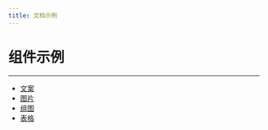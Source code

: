 ```yaml
---
title: 文档示例
---
```


# 组件示例

---

- [文案](/zh/demo/text)
- [图片](/zh/demo/image)
- [组图](/zh/demo/imggroup)
- [表格](/zh/demo/table)
